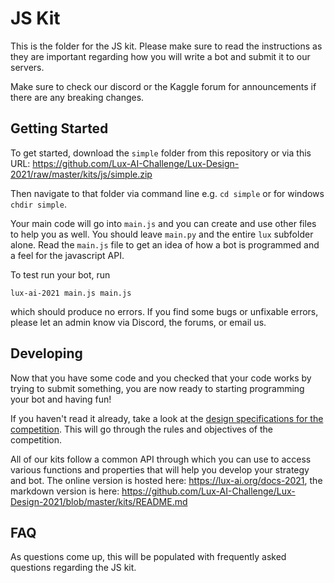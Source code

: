 # JS Kit

This is the folder for the JS kit. Please make sure to read the instructions as they are important regarding how you will write a bot and submit it to our servers.

Make sure to check our discord or the Kaggle forum for announcements if there are any breaking changes.

## Getting Started

To get started, download the `simple` folder from this repository or via this URL: https://github.com/Lux-AI-Challenge/Lux-Design-2021/raw/master/kits/js/simple.zip

Then navigate to that folder via command line e.g. `cd simple` or for windows `chdir simple`.

Your main code will go into `main.js` and you can create and use other files to help you as well. You should leave `main.py` and the entire `lux` subfolder alone. Read the `main.js` file to get an idea of how a bot is programmed and a feel for the javascript API.

To test run your bot, run 

```
lux-ai-2021 main.js main.js
```

which should produce no errors. If you find some bugs or unfixable errors, please let an admin know via Discord, the forums, or email us.

## Developing

Now that you have some code and you checked that your code works by trying to submit something, you are now ready to starting programming your bot and having fun!

If you haven't read it already, take a look at the [design specifications for the competition](https://lux-ai.org/specs-2021). This will go through the rules and objectives of the competition.

All of our kits follow a common API through which you can use to access various functions and properties that will help you develop your strategy and bot. The online version is hosted here: https://lux-ai.org/docs-2021, the markdown version is here: https://github.com/Lux-AI-Challenge/Lux-Design-2021/blob/master/kits/README.md

## FAQ

As questions come up, this will be populated with frequently asked questions regarding the JS kit.